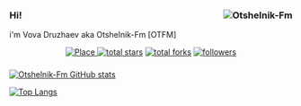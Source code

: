 ### Hi! <img align="right" src="https://komarev.com/ghpvc/?username=Otshelnik-Fm&label=Profile%20Views%20&color=AC1F21&style=flat-square" alt="Otshelnik-Fm" />

i'm Vova Druzhaev aka Otshelnik-Fm [OTFM]

<div align="center">
  <a href="https://otshelnik-fm.ru/">
  <img alt="Place" title="Place" src="https://custom-icon-badges.herokuapp.com/badge/Saratov-Russia-purple?style=for-the-badge&color=000&labelColor=264f59&logo=location&logoColor=white" />
    </a>
  <a href="https://github.com/Otshelnik-Fm?tab=repositories&sort=stargazers">
    <img alt="total stars" title="Total stars on GitHub" src="https://custom-icon-badges.herokuapp.com/badge/dynamic/json?logo=star&color=000&labelColor=AC1F21&label=Stars&style=for-the-badge&query=%24.stars&url=https://api.github-star-counter.workers.dev/user/Otshelnik-Fm" /></a>
  <a href="https://github.com/Otshelnik-Fm">
    <img alt="total forks" title="Total forks on GitHub" src="https://custom-icon-badges.herokuapp.com/badge/dynamic/json?logo=fork&color=000&labelColor=AC1F21&label=Forks&style=for-the-badge&query=%24.forks&url=https://api.github-star-counter.workers.dev/user/Otshelnik-Fm" /></a>
  <a href="https://github.com/Otshelnik-Fm">
    <img alt="followers" title="Follow me on Github" src="https://custom-icon-badges.herokuapp.com/github/followers/Otshelnik-Fm?color=000&labelColor=AC1F21&style=for-the-badge&logo=person-add&label=Follow&logoColor=fff" /></a>
</div>    

###

[![Otshelnik-Fm GitHub stats](https://github-readme-stats.vercel.app/api?username=Otshelnik-Fm&count_private=true&show_icons=true&theme=vue&include_all_commits=true)](https://github.com/Otshelnik-Fm?tab=repositories)

[![Top Langs](https://github-readme-stats.vercel.app/api/top-langs/?username=Otshelnik-Fm&layout=compact&langs_count=10&card_width=445)](https://github.com/Otshelnik-Fm?tab=repositories)


<!--
**Otshelnik-Fm/Otshelnik-Fm** is a ✨ _special_ ✨ repository because its `README.md` (this file) appears on your GitHub profile.

Here are some ideas to get you started:

- 🔭 I’m currently working on ...
- 🌱 I’m currently learning ...
- 👯 I’m looking to collaborate on ...
- 🤔 I’m looking for help with ...
- 💬 Ask me about ...
- 📫 How to reach me: ...
- 😄 Pronouns: ...
- ⚡ Fun fact: ...
-->
